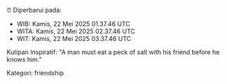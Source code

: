 ⏰ Diperbarui pada:
- WIB: Kamis, 22 Mei 2025 01.37.46 UTC
- WITA: Kamis, 22 Mei 2025 02.37.46 UTC
- WIT: Kamis, 22 Mei 2025 03.37.46 UTC

Kutipan Inspiratif:
"A man must eat a peck of salt with his friend before he knows him."


Kategori: friendship

